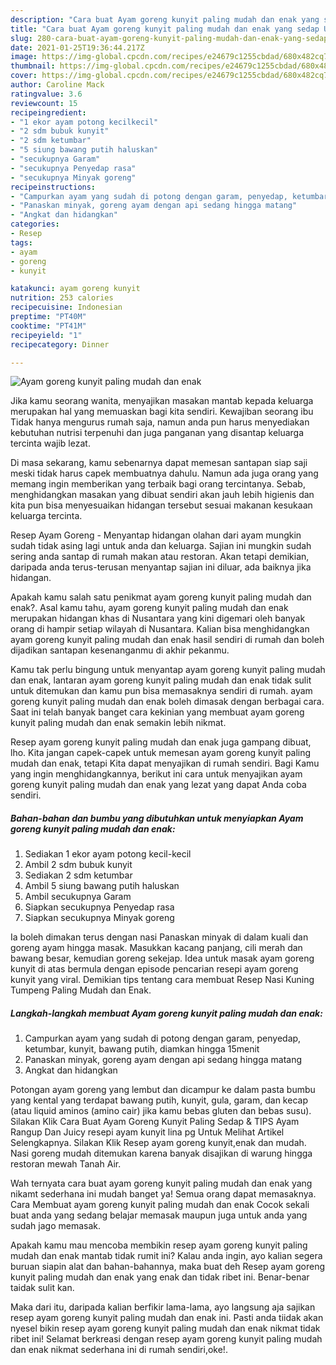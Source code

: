 ```yaml
---
description: "Cara buat Ayam goreng kunyit paling mudah dan enak yang sedap Untuk Jualan"
title: "Cara buat Ayam goreng kunyit paling mudah dan enak yang sedap Untuk Jualan"
slug: 280-cara-buat-ayam-goreng-kunyit-paling-mudah-dan-enak-yang-sedap-untuk-jualan
date: 2021-01-25T19:36:44.217Z
image: https://img-global.cpcdn.com/recipes/e24679c1255cbdad/680x482cq70/ayam-goreng-kunyit-paling-mudah-dan-enak-foto-resep-utama.jpg
thumbnail: https://img-global.cpcdn.com/recipes/e24679c1255cbdad/680x482cq70/ayam-goreng-kunyit-paling-mudah-dan-enak-foto-resep-utama.jpg
cover: https://img-global.cpcdn.com/recipes/e24679c1255cbdad/680x482cq70/ayam-goreng-kunyit-paling-mudah-dan-enak-foto-resep-utama.jpg
author: Caroline Mack
ratingvalue: 3.6
reviewcount: 15
recipeingredient:
- "1 ekor ayam potong kecilkecil"
- "2 sdm bubuk kunyit"
- "2 sdm ketumbar"
- "5 siung bawang putih haluskan"
- "secukupnya Garam"
- "secukupnya Penyedap rasa"
- "secukupnya Minyak goreng"
recipeinstructions:
- "Campurkan ayam yang sudah di potong dengan garam, penyedap, ketumbar, kunyit, bawang putih, diamkan hingga 15menit"
- "Panaskan minyak, goreng ayam dengan api sedang hingga matang"
- "Angkat dan hidangkan"
categories:
- Resep
tags:
- ayam
- goreng
- kunyit

katakunci: ayam goreng kunyit 
nutrition: 253 calories
recipecuisine: Indonesian
preptime: "PT40M"
cooktime: "PT41M"
recipeyield: "1"
recipecategory: Dinner

---
```



![Ayam goreng kunyit paling mudah dan enak](https://img-global.cpcdn.com/recipes/e24679c1255cbdad/680x482cq70/ayam-goreng-kunyit-paling-mudah-dan-enak-foto-resep-utama.jpg)

Jika kamu seorang wanita, menyajikan masakan mantab kepada keluarga merupakan hal yang memuaskan bagi kita sendiri. Kewajiban seorang ibu Tidak hanya mengurus rumah saja, namun anda pun harus menyediakan kebutuhan nutrisi terpenuhi dan juga panganan yang disantap keluarga tercinta wajib lezat.

Di masa  sekarang, kamu sebenarnya dapat memesan santapan siap saji meski tidak harus capek membuatnya dahulu. Namun ada juga orang yang memang ingin memberikan yang terbaik bagi orang tercintanya. Sebab, menghidangkan masakan yang dibuat sendiri akan jauh lebih higienis dan kita pun bisa menyesuaikan hidangan tersebut sesuai makanan kesukaan keluarga tercinta. 

Resep Ayam Goreng - Menyantap hidangan olahan dari ayam mungkin sudah tidak asing lagi untuk anda dan keluarga. Sajian ini mungkin sudah sering anda santap di rumah makan atau restoran. Akan tetapi demikian, daripada anda terus-terusan menyantap sajian ini diluar, ada baiknya jika hidangan.

Apakah kamu salah satu penikmat ayam goreng kunyit paling mudah dan enak?. Asal kamu tahu, ayam goreng kunyit paling mudah dan enak merupakan hidangan khas di Nusantara yang kini digemari oleh banyak orang di hampir setiap wilayah di Nusantara. Kalian bisa menghidangkan ayam goreng kunyit paling mudah dan enak hasil sendiri di rumah dan boleh dijadikan santapan kesenanganmu di akhir pekanmu.

Kamu tak perlu bingung untuk menyantap ayam goreng kunyit paling mudah dan enak, lantaran ayam goreng kunyit paling mudah dan enak tidak sulit untuk ditemukan dan kamu pun bisa memasaknya sendiri di rumah. ayam goreng kunyit paling mudah dan enak boleh dimasak dengan berbagai cara. Saat ini telah banyak banget cara kekinian yang membuat ayam goreng kunyit paling mudah dan enak semakin lebih nikmat.

Resep ayam goreng kunyit paling mudah dan enak juga gampang dibuat, lho. Kita jangan capek-capek untuk memesan ayam goreng kunyit paling mudah dan enak, tetapi Kita dapat menyajikan di rumah sendiri. Bagi Kamu yang ingin menghidangkannya, berikut ini cara untuk menyajikan ayam goreng kunyit paling mudah dan enak yang lezat yang dapat Anda coba sendiri.

<!--inarticleads1-->

##### Bahan-bahan dan bumbu yang dibutuhkan untuk menyiapkan Ayam goreng kunyit paling mudah dan enak:

1. Sediakan 1 ekor ayam potong kecil-kecil
1. Ambil 2 sdm bubuk kunyit
1. Sediakan 2 sdm ketumbar
1. Ambil 5 siung bawang putih haluskan
1. Ambil secukupnya Garam
1. Siapkan secukupnya Penyedap rasa
1. Siapkan secukupnya Minyak goreng


Ia boleh dimakan terus dengan nasi Panaskan minyak di dalam kuali dan goreng ayam hingga masak. Masukkan kacang panjang, cili merah dan bawang besar, kemudian goreng sekejap. Idea untuk masak ayam goreng kunyit di atas bermula dengan episode pencarian resepi ayam goreng kunyit yang viral. Demikian tips tentang cara membuat Resep Nasi Kuning Tumpeng Paling Mudah dan Enak. 

<!--inarticleads2-->

##### Langkah-langkah membuat Ayam goreng kunyit paling mudah dan enak:

1. Campurkan ayam yang sudah di potong dengan garam, penyedap, ketumbar, kunyit, bawang putih, diamkan hingga 15menit
1. Panaskan minyak, goreng ayam dengan api sedang hingga matang
1. Angkat dan hidangkan


Potongan ayam goreng yang lembut dan dicampur ke dalam pasta bumbu yang kental yang terdapat bawang putih, kunyit, gula, garam, dan kecap (atau liquid aminos (amino cair) jika kamu bebas gluten dan bebas susu). Silakan Klik Cara Buat Ayam Goreng Kunyit Paling Sedap &amp; TIPS Ayam Rangup Dan Juicy resepi ayam kunyit lina pg Untuk Melihat Artikel Selengkapnya. Silakan Klik Resep ayam goreng kunyit,enak dan mudah. Nasi goreng mudah ditemukan karena banyak disajikan di warung hingga restoran mewah Tanah Air. 

Wah ternyata cara buat ayam goreng kunyit paling mudah dan enak yang nikamt sederhana ini mudah banget ya! Semua orang dapat memasaknya. Cara Membuat ayam goreng kunyit paling mudah dan enak Cocok sekali buat anda yang sedang belajar memasak maupun juga untuk anda yang sudah jago memasak.

Apakah kamu mau mencoba membikin resep ayam goreng kunyit paling mudah dan enak mantab tidak rumit ini? Kalau anda ingin, ayo kalian segera buruan siapin alat dan bahan-bahannya, maka buat deh Resep ayam goreng kunyit paling mudah dan enak yang enak dan tidak ribet ini. Benar-benar taidak sulit kan. 

Maka dari itu, daripada kalian berfikir lama-lama, ayo langsung aja sajikan resep ayam goreng kunyit paling mudah dan enak ini. Pasti anda tiidak akan nyesel bikin resep ayam goreng kunyit paling mudah dan enak nikmat tidak ribet ini! Selamat berkreasi dengan resep ayam goreng kunyit paling mudah dan enak nikmat sederhana ini di rumah sendiri,oke!.

